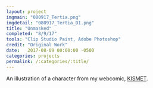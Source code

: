 ```yaml
---
layout: project
imgmain: "080917_Tertia.png"
imgdetail: "080917_Tertia_D1.png"
title: "Unmasked"
completed: "8/9/17"
tools: "Clip Studio Paint, Adobe Photoshop"
credit: "Original Work"
date:   2017-08-09 00:00:00 -0500
categories: projects
permalink: /:categories/:title/
---
```

An illustration of a character from my webcomic, <a href="http://www.kismet-comic.com">KISMET</a>.